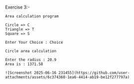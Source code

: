 Exercise 3:-

	Area calculation program
	
	Circle => C
	Triangle => T
	Square => S 
	
	Enter Your Choice : Choice
	
	Circle area calculation
	
	Enter the radius : 20.9
	Area is : 1371.58

	![Screenshot 2025-06-16 231455](https://github.com/user-attachments/assets/6c374360-1ea6-4414-ab19-be12f277797a)
